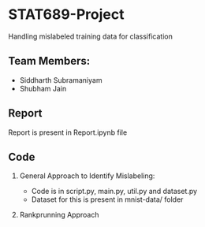 # STAT689-Project
Handling mislabeled training data for classification

## Team Members:
- Siddharth Subramaniyam
- Shubham Jain

## Report
Report is present in Report.ipynb file

## Code
1. General Approach to Identify Mislabeling:
    *  Code is in script.py, main.py, util.py and dataset.py
    *  Dataset for this is present in mnist-data/ folder

2. Rankprunning Approach
